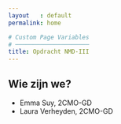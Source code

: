 ```yaml
---
layout   : default
permalink: home

# Custom Page Variables
# ─────────────────────
title: Opdracht NMD-III
---
```


Wie zijn we?
------------

 - Emma Suy, 2CMO-GD
 - Laura Verheyden, 2CMO-GD
